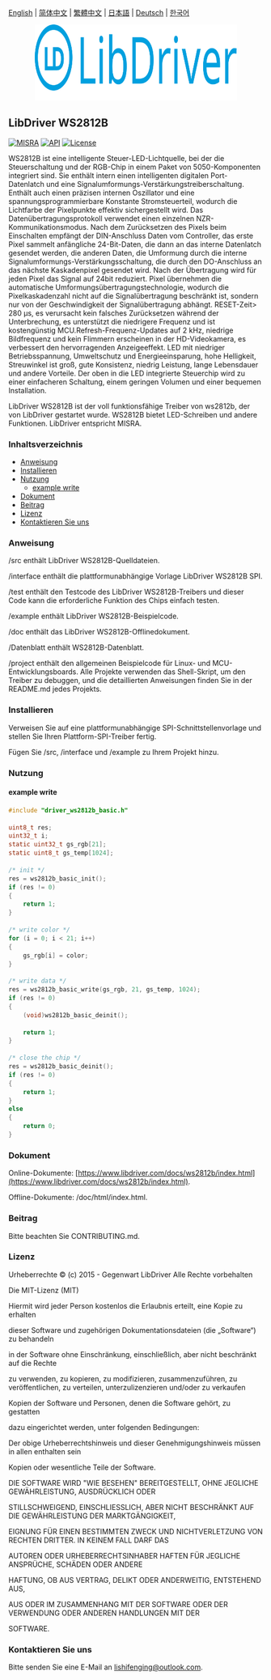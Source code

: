 [English](/README.md) | [ 简体中文](/README_zh-Hans.md) | [繁體中文](/README_zh-Hant.md) | [日本語](/README_ja.md) | [Deutsch](/README_de.md) | [한국어](/README_ko.md)

<div align=center>
<img src="/doc/image/logo.svg" width="400" height="150"/>
</div>

## LibDriver WS2812B
[![MISRA](https://img.shields.io/badge/misra-compliant-brightgreen.svg)](/misra/README.md) [![API](https://img.shields.io/badge/api-reference-blue.svg)](https://www.libdriver.com/docs/ws2812b/index.html) [![License](https://img.shields.io/badge/license-MIT-brightgreen.svg)](/LICENSE) 

WS2812B ist eine intelligente Steuer-LED-Lichtquelle, bei der die Steuerschaltung und der RGB-Chip in einem Paket von 5050-Komponenten integriert sind. Sie enthält intern einen intelligenten digitalen Port-Datenlatch und eine Signalumformungs-Verstärkungstreiberschaltung. Enthält auch einen präzisen internen Oszillator und eine spannungsprogrammierbare Konstante Stromsteuerteil, wodurch die Lichtfarbe der Pixelpunkte effektiv sichergestellt wird. Das Datenübertragungsprotokoll verwendet einen einzelnen NZR-Kommunikationsmodus. Nach dem Zurücksetzen des Pixels beim Einschalten empfängt der DIN-Anschluss Daten vom Controller, das erste Pixel sammelt anfängliche 24-Bit-Daten, die dann an das interne Datenlatch gesendet werden, die anderen Daten, die
Umformung durch die interne Signalumformungs-Verstärkungsschaltung, die durch den DO-Anschluss an das nächste Kaskadenpixel gesendet wird. Nach der Übertragung wird für jeden Pixel das Signal auf 24bit reduziert. Pixel übernehmen die automatische Umformungsübertragungstechnologie, wodurch die Pixelkaskadenzahl nicht auf die Signalübertragung beschränkt ist, sondern nur von der Geschwindigkeit der Signalübertragung abhängt. RESET-Zeit> 280 μs, es verursacht kein falsches Zurücksetzen während der Unterbrechung, es unterstützt die niedrigere Frequenz und ist kostengünstig MCU.Refresh-Frequenz-Updates auf 2 kHz, niedrige Bildfrequenz und kein Flimmern erscheinen in der HD-Videokamera, es verbessert den hervorragenden Anzeigeeffekt. LED mit niedriger Betriebsspannung, Umweltschutz und Energieeinsparung, hohe Helligkeit, Streuwinkel ist groß, gute Konsistenz, niedrig Leistung, lange Lebensdauer und andere Vorteile. Der oben in die LED integrierte Steuerchip wird zu einer einfacheren Schaltung, einem geringen Volumen und einer bequemen Installation.

LibDriver WS2812B ist der voll funktionsfähige Treiber von ws2812b, der von LibDriver gestartet wurde. WS2812B bietet LED-Schreiben und andere Funktionen. LibDriver entspricht MISRA.

### Inhaltsverzeichnis

  - [Anweisung](#Anweisung)
  - [Installieren](#Installieren)
  - [Nutzung](#Nutzung)
    - [example write](#example-write)
  - [Dokument](#Dokument)
  - [Beitrag](#Beitrag)
  - [Lizenz](#Lizenz)
  - [Kontaktieren Sie uns](#Kontaktieren-Sie-uns)

### Anweisung

/src enthält LibDriver WS2812B-Quelldateien.

/interface enthält die plattformunabhängige Vorlage LibDriver WS2812B SPI.

/test enthält den Testcode des LibDriver WS2812B-Treibers und dieser Code kann die erforderliche Funktion des Chips einfach testen.

/example enthält LibDriver WS2812B-Beispielcode.

/doc enthält das LibDriver WS2812B-Offlinedokument.

/Datenblatt enthält WS2812B-Datenblatt.

/project enthält den allgemeinen Beispielcode für Linux- und MCU-Entwicklungsboards. Alle Projekte verwenden das Shell-Skript, um den Treiber zu debuggen, und die detaillierten Anweisungen finden Sie in der README.md jedes Projekts.

### Installieren

Verweisen Sie auf eine plattformunabhängige SPI-Schnittstellenvorlage und stellen Sie Ihren Plattform-SPI-Treiber fertig.

Fügen Sie /src, /interface und /example zu Ihrem Projekt hinzu.

### Nutzung

#### example write

```C
#include "driver_ws2812b_basic.h"

uint8_t res;
uint32_t i;
static uint32_t gs_rgb[21]; 
static uint8_t gs_temp[1024];

/* init */
res = ws2812b_basic_init();
if (res != 0)
{
    return 1;
}

/* write color */
for (i = 0; i < 21; i++)
{
    gs_rgb[i] = color;
}

/* write data */
res = ws2812b_basic_write(gs_rgb, 21, gs_temp, 1024);
if (res != 0)
{
    (void)ws2812b_basic_deinit();

    return 1;
}

/* close the chip */
res = ws2812b_basic_deinit();
if (res != 0)
{
    return 1;
}
else
{
    return 0;
}
```

### Dokument

Online-Dokumente: [https://www.libdriver.com/docs/ws2812b/index.html](https://www.libdriver.com/docs/ws2812b/index.html).

Offline-Dokumente: /doc/html/index.html.

### Beitrag

Bitte beachten Sie CONTRIBUTING.md.

### Lizenz

Urheberrechte © (c) 2015 - Gegenwart LibDriver Alle Rechte vorbehalten



Die MIT-Lizenz (MIT)



Hiermit wird jeder Person kostenlos die Erlaubnis erteilt, eine Kopie zu erhalten

dieser Software und zugehörigen Dokumentationsdateien (die „Software“) zu behandeln

in der Software ohne Einschränkung, einschließlich, aber nicht beschränkt auf die Rechte

zu verwenden, zu kopieren, zu modifizieren, zusammenzuführen, zu veröffentlichen, zu verteilen, unterzulizenzieren und/oder zu verkaufen

Kopien der Software und Personen, denen die Software gehört, zu gestatten

dazu eingerichtet werden, unter folgenden Bedingungen:



Der obige Urheberrechtshinweis und dieser Genehmigungshinweis müssen in allen enthalten sein

Kopien oder wesentliche Teile der Software.



DIE SOFTWARE WIRD "WIE BESEHEN" BEREITGESTELLT, OHNE JEGLICHE GEWÄHRLEISTUNG, AUSDRÜCKLICH ODER

STILLSCHWEIGEND, EINSCHLIESSLICH, ABER NICHT BESCHRÄNKT AUF DIE GEWÄHRLEISTUNG DER MARKTGÄNGIGKEIT,

EIGNUNG FÜR EINEN BESTIMMTEN ZWECK UND NICHTVERLETZUNG VON RECHTEN DRITTER. IN KEINEM FALL DARF DAS

AUTOREN ODER URHEBERRECHTSINHABER HAFTEN FÜR JEGLICHE ANSPRÜCHE, SCHÄDEN ODER ANDERE

HAFTUNG, OB AUS VERTRAG, DELIKT ODER ANDERWEITIG, ENTSTEHEND AUS,

AUS ODER IM ZUSAMMENHANG MIT DER SOFTWARE ODER DER VERWENDUNG ODER ANDEREN HANDLUNGEN MIT DER

SOFTWARE.

### Kontaktieren Sie uns

Bitte senden Sie eine E-Mail an lishifenging@outlook.com.